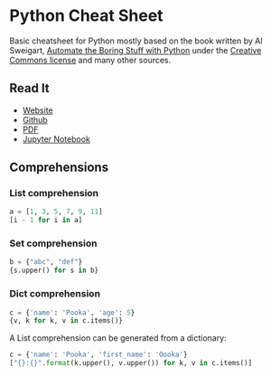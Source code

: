 # Python Cheat Sheet

Basic cheatsheet for Python mostly based on the book written by Al Sweigart, [Automate the Boring Stuff with Python](https://automatetheboringstuff.com/) under the [Creative Commons license](https://creativecommons.org/licenses/by-nc-sa/3.0/) and many other sources.

## Read It

- [Website](https://www.pythoncheatsheet.org)
- [Github](https://github.com/wilfredinni/python-cheatsheet)
- [PDF](https://github.com/wilfredinni/Python-cheatsheet/raw/master/python_cheat_sheet.pdf)
- [Jupyter Notebook](https://mybinder.org/v2/gh/wilfredinni/python-cheatsheet/master?filepath=jupyter_notebooks)

## Comprehensions

### List comprehension

```python
a = [1, 3, 5, 7, 9, 11]
[i - 1 for i in a]
```

### Set comprehension

```python
b = {"abc", "def"}
{s.upper() for s in b}
```

### Dict comprehension

```python
c = {'name': 'Pooka', 'age': 5}
{v, k for k, v in c.items()}
```

A List comprehension can be generated from a dictionary:

```python
c = {'name': 'Pooka', 'first_name': 'Oooka'}
["{}:{}".format(k.upper(), v.upper()) for k, v in c.items()]
```
